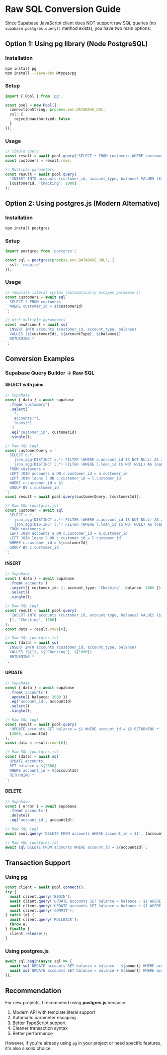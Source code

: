 # Raw SQL Conversion Guide

Since Supabase JavaScript client does NOT support raw SQL queries (no `supabase.postgres.query()` method exists), you have two main options:

## Option 1: Using pg library (Node PostgreSQL)

### Installation
```bash
npm install pg
npm install --save-dev @types/pg
```

### Setup
```typescript
import { Pool } from 'pg';

const pool = new Pool({
  connectionString: process.env.DATABASE_URL,
  ssl: {
    rejectUnauthorized: false
  }
});
```

### Usage
```typescript
// Simple query
const result = await pool.query('SELECT * FROM customers WHERE customer_id = $1', [customerId]);
const customers = result.rows;

// Multiple parameters
const result = await pool.query(
  'INSERT INTO accounts (customer_id, account_type, balance) VALUES ($1, $2, $3) RETURNING *',
  [customerId, 'Checking', 1000]
);
```

## Option 2: Using postgres.js (Modern Alternative)

### Installation
```bash
npm install postgres
```

### Setup
```typescript
import postgres from 'postgres';

const sql = postgres(process.env.DATABASE_URL!, {
  ssl: 'require'
});
```

### Usage
```typescript
// Template literal syntax (automatically escapes parameters)
const customers = await sql`
  SELECT * FROM customers 
  WHERE customer_id = ${customerId}
`;

// With multiple parameters
const newAccount = await sql`
  INSERT INTO accounts (customer_id, account_type, balance) 
  VALUES (${customerId}, ${accountType}, ${balance})
  RETURNING *
`;
```

## Conversion Examples

### Supabase Query Builder → Raw SQL

#### SELECT with joins
```typescript
// Supabase
const { data } = await supabase
  .from('customers')
  .select(`
    *,
    accounts(*),
    loans(*)
  `)
  .eq('customer_id', customerId)
  .single();

// Raw SQL (pg)
const customerQuery = `
  SELECT c.*, 
    json_agg(DISTINCT a.*) FILTER (WHERE a.account_id IS NOT NULL) AS accounts,
    json_agg(DISTINCT l.*) FILTER (WHERE l.loan_id IS NOT NULL) AS loans
  FROM customers c
  LEFT JOIN accounts a ON c.customer_id = a.customer_id
  LEFT JOIN loans l ON c.customer_id = l.customer_id
  WHERE c.customer_id = $1
  GROUP BY c.customer_id
`;
const result = await pool.query(customerQuery, [customerId]);

// Raw SQL (postgres.js)
const customer = await sql`
  SELECT c.*, 
    json_agg(DISTINCT a.*) FILTER (WHERE a.account_id IS NOT NULL) AS accounts,
    json_agg(DISTINCT l.*) FILTER (WHERE l.loan_id IS NOT NULL) AS loans
  FROM customers c
  LEFT JOIN accounts a ON c.customer_id = a.customer_id
  LEFT JOIN loans l ON c.customer_id = l.customer_id
  WHERE c.customer_id = ${customerId}
  GROUP BY c.customer_id
`;
```

#### INSERT
```typescript
// Supabase
const { data } = await supabase
  .from('accounts')
  .insert({ customer_id: 1, account_type: 'Checking', balance: 1000 })
  .select()
  .single();

// Raw SQL (pg)
const result = await pool.query(
  'INSERT INTO accounts (customer_id, account_type, balance) VALUES ($1, $2, $3) RETURNING *',
  [1, 'Checking', 1000]
);
const data = result.rows[0];

// Raw SQL (postgres.js)
const [data] = await sql`
  INSERT INTO accounts (customer_id, account_type, balance) 
  VALUES (${1}, ${'Checking'}, ${1000})
  RETURNING *
`;
```

#### UPDATE
```typescript
// Supabase
const { data } = await supabase
  .from('accounts')
  .update({ balance: 2000 })
  .eq('account_id', accountId)
  .select()
  .single();

// Raw SQL (pg)
const result = await pool.query(
  'UPDATE accounts SET balance = $1 WHERE account_id = $2 RETURNING *',
  [2000, accountId]
);
const data = result.rows[0];

// Raw SQL (postgres.js)
const [data] = await sql`
  UPDATE accounts 
  SET balance = ${2000}
  WHERE account_id = ${accountId}
  RETURNING *
`;
```

#### DELETE
```typescript
// Supabase
const { error } = await supabase
  .from('accounts')
  .delete()
  .eq('account_id', accountId);

// Raw SQL (pg)
await pool.query('DELETE FROM accounts WHERE account_id = $1', [accountId]);

// Raw SQL (postgres.js)
await sql`DELETE FROM accounts WHERE account_id = ${accountId}`;
```

## Transaction Support

### Using pg
```typescript
const client = await pool.connect();
try {
  await client.query('BEGIN');
  await client.query('UPDATE accounts SET balance = balance - $1 WHERE account_id = $2', [amount, fromId]);
  await client.query('UPDATE accounts SET balance = balance + $1 WHERE account_id = $2', [amount, toId]);
  await client.query('COMMIT');
} catch (e) {
  await client.query('ROLLBACK');
  throw e;
} finally {
  client.release();
}
```

### Using postgres.js
```typescript
await sql.begin(async sql => {
  await sql`UPDATE accounts SET balance = balance - ${amount} WHERE account_id = ${fromId}`;
  await sql`UPDATE accounts SET balance = balance + ${amount} WHERE account_id = ${toId}`;
});
```

## Recommendation

For new projects, I recommend using **postgres.js** because:
1. Modern API with template literal support
2. Automatic parameter escaping
3. Better TypeScript support
4. Cleaner transaction syntax
5. Better performance

However, if you're already using `pg` in your project or need specific features, it's also a solid choice.